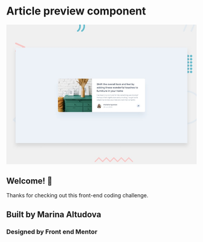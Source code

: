 # Article preview component

![Design preview for the Article preview component coding challenge](./design/desktop-preview.jpg)

## Welcome! 👋

Thanks for checking out this front-end coding challenge.

## Built by Marina Altudova
### Designed by Front end Mentor


